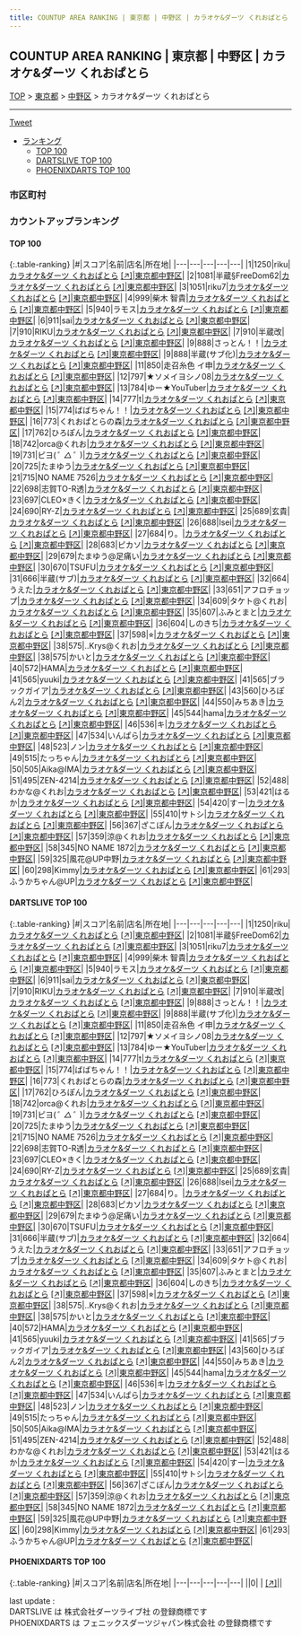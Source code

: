 ```yaml
---
title: COUNTUP AREA RANKING | 東京都 | 中野区 | カラオケ&ダーツ くれおぱとら
---
```

## COUNTUP AREA RANKING | 東京都 | 中野区 | カラオケ&ダーツ くれおぱとら

[TOP](/darts/rank/) > [東京都](/darts/rank/東京都/) > [中野区](/darts/rank/東京都/中野区/) > カラオケ&ダーツ くれおぱとら

___

<a href="https://twitter.com/share?ref_src=twsrc%5Etfw" data-text="COUNTUP AREA RANKING | 東京都中野区カラオケ&ダーツ くれおぱとら" class="twitter-share-button" data-hashtags="DARTSLIVE,PHOENIXDARTS,darts,ダーツ" data-show-count="false">Tweet</a>

* [ランキング](#カウントアップランキング)
    * [TOP 100](#top-100)
    * [DARTSLIVE TOP 100](#dartslive-top-100)
    * [PHOENIXDARTS TOP 100](#phoenixdarts-top-100)

### 市区町村

<ul>

</ul>

### カウントアップランキング

#### TOP 100



{:.table-ranking}
|#|スコア|名前|店名|所在地|
|---|---|---|---|---|
|1|1250|<span class="rank-name-dl">riku</span>|<a href="/darts/rank/shops/10d8590c1152e1b90d9b047a20a7ba1e.html">カラオケ&ダーツ くれおぱとら</a> <a href="https://search.dartslive.com/jp/shop/10d8590c1152e1b90d9b047a20a7ba1e">[↗]</a>|<a href="/darts/rank/東京都/中野区">東京都中野区</a>|
|2|1081|<span class="rank-name-dl">半蔵§FreeDom62</span>|<a href="/darts/rank/shops/10d8590c1152e1b90d9b047a20a7ba1e.html">カラオケ&ダーツ くれおぱとら</a> <a href="https://search.dartslive.com/jp/shop/10d8590c1152e1b90d9b047a20a7ba1e">[↗]</a>|<a href="/darts/rank/東京都/中野区">東京都中野区</a>|
|3|1051|<span class="rank-name-dl">riku7</span>|<a href="/darts/rank/shops/10d8590c1152e1b90d9b047a20a7ba1e.html">カラオケ&ダーツ くれおぱとら</a> <a href="https://search.dartslive.com/jp/shop/10d8590c1152e1b90d9b047a20a7ba1e">[↗]</a>|<a href="/darts/rank/東京都/中野区">東京都中野区</a>|
|4|999|<span class="rank-name-dl">柴木 智貴</span>|<a href="/darts/rank/shops/10d8590c1152e1b90d9b047a20a7ba1e.html">カラオケ&ダーツ くれおぱとら</a> <a href="https://search.dartslive.com/jp/shop/10d8590c1152e1b90d9b047a20a7ba1e">[↗]</a>|<a href="/darts/rank/東京都/中野区">東京都中野区</a>|
|5|940|<span class="rank-name-dl">ラモス</span>|<a href="/darts/rank/shops/10d8590c1152e1b90d9b047a20a7ba1e.html">カラオケ&ダーツ くれおぱとら</a> <a href="https://search.dartslive.com/jp/shop/10d8590c1152e1b90d9b047a20a7ba1e">[↗]</a>|<a href="/darts/rank/東京都/中野区">東京都中野区</a>|
|6|911|<span class="rank-name-dl">sai</span>|<a href="/darts/rank/shops/10d8590c1152e1b90d9b047a20a7ba1e.html">カラオケ&ダーツ くれおぱとら</a> <a href="https://search.dartslive.com/jp/shop/10d8590c1152e1b90d9b047a20a7ba1e">[↗]</a>|<a href="/darts/rank/東京都/中野区">東京都中野区</a>|
|7|910|<span class="rank-name-dl">RIKU</span>|<a href="/darts/rank/shops/10d8590c1152e1b90d9b047a20a7ba1e.html">カラオケ&ダーツ くれおぱとら</a> <a href="https://search.dartslive.com/jp/shop/10d8590c1152e1b90d9b047a20a7ba1e">[↗]</a>|<a href="/darts/rank/東京都/中野区">東京都中野区</a>|
|7|910|<span class="rank-name-dl">半蔵改</span>|<a href="/darts/rank/shops/10d8590c1152e1b90d9b047a20a7ba1e.html">カラオケ&ダーツ くれおぱとら</a> <a href="https://search.dartslive.com/jp/shop/10d8590c1152e1b90d9b047a20a7ba1e">[↗]</a>|<a href="/darts/rank/東京都/中野区">東京都中野区</a>|
|9|888|<span class="rank-name-dl">さっとん！！</span>|<a href="/darts/rank/shops/10d8590c1152e1b90d9b047a20a7ba1e.html">カラオケ&ダーツ くれおぱとら</a> <a href="https://search.dartslive.com/jp/shop/10d8590c1152e1b90d9b047a20a7ba1e">[↗]</a>|<a href="/darts/rank/東京都/中野区">東京都中野区</a>|
|9|888|<span class="rank-name-dl">半蔵(サブ化)</span>|<a href="/darts/rank/shops/10d8590c1152e1b90d9b047a20a7ba1e.html">カラオケ&ダーツ くれおぱとら</a> <a href="https://search.dartslive.com/jp/shop/10d8590c1152e1b90d9b047a20a7ba1e">[↗]</a>|<a href="/darts/rank/東京都/中野区">東京都中野区</a>|
|11|850|<span class="rank-name-dl">走召糸色 イ申</span>|<a href="/darts/rank/shops/10d8590c1152e1b90d9b047a20a7ba1e.html">カラオケ&ダーツ くれおぱとら</a> <a href="https://search.dartslive.com/jp/shop/10d8590c1152e1b90d9b047a20a7ba1e">[↗]</a>|<a href="/darts/rank/東京都/中野区">東京都中野区</a>|
|12|797|<span class="rank-name-dl">★ソメイヨシノ08</span>|<a href="/darts/rank/shops/10d8590c1152e1b90d9b047a20a7ba1e.html">カラオケ&ダーツ くれおぱとら</a> <a href="https://search.dartslive.com/jp/shop/10d8590c1152e1b90d9b047a20a7ba1e">[↗]</a>|<a href="/darts/rank/東京都/中野区">東京都中野区</a>|
|13|784|<span class="rank-name-dl">ゆー★YouTuber</span>|<a href="/darts/rank/shops/10d8590c1152e1b90d9b047a20a7ba1e.html">カラオケ&ダーツ くれおぱとら</a> <a href="https://search.dartslive.com/jp/shop/10d8590c1152e1b90d9b047a20a7ba1e">[↗]</a>|<a href="/darts/rank/東京都/中野区">東京都中野区</a>|
|14|777|<span class="rank-name-dl">t</span>|<a href="/darts/rank/shops/10d8590c1152e1b90d9b047a20a7ba1e.html">カラオケ&ダーツ くれおぱとら</a> <a href="https://search.dartslive.com/jp/shop/10d8590c1152e1b90d9b047a20a7ba1e">[↗]</a>|<a href="/darts/rank/東京都/中野区">東京都中野区</a>|
|15|774|<span class="rank-name-dl">ばばちゃん！！</span>|<a href="/darts/rank/shops/10d8590c1152e1b90d9b047a20a7ba1e.html">カラオケ&ダーツ くれおぱとら</a> <a href="https://search.dartslive.com/jp/shop/10d8590c1152e1b90d9b047a20a7ba1e">[↗]</a>|<a href="/darts/rank/東京都/中野区">東京都中野区</a>|
|16|773|<span class="rank-name-dl">くれおぱとらの森</span>|<a href="/darts/rank/shops/10d8590c1152e1b90d9b047a20a7ba1e.html">カラオケ&ダーツ くれおぱとら</a> <a href="https://search.dartslive.com/jp/shop/10d8590c1152e1b90d9b047a20a7ba1e">[↗]</a>|<a href="/darts/rank/東京都/中野区">東京都中野区</a>|
|17|762|<span class="rank-name-dl">ひろぽん</span>|<a href="/darts/rank/shops/10d8590c1152e1b90d9b047a20a7ba1e.html">カラオケ&ダーツ くれおぱとら</a> <a href="https://search.dartslive.com/jp/shop/10d8590c1152e1b90d9b047a20a7ba1e">[↗]</a>|<a href="/darts/rank/東京都/中野区">東京都中野区</a>|
|18|742|<span class="rank-name-dl">orca@くれお</span>|<a href="/darts/rank/shops/10d8590c1152e1b90d9b047a20a7ba1e.html">カラオケ&ダーツ くれおぱとら</a> <a href="https://search.dartslive.com/jp/shop/10d8590c1152e1b90d9b047a20a7ba1e">[↗]</a>|<a href="/darts/rank/東京都/中野区">東京都中野区</a>|
|19|731|<span class="rank-name-dl">ピヨ(*゜△゜*)</span>|<a href="/darts/rank/shops/10d8590c1152e1b90d9b047a20a7ba1e.html">カラオケ&ダーツ くれおぱとら</a> <a href="https://search.dartslive.com/jp/shop/10d8590c1152e1b90d9b047a20a7ba1e">[↗]</a>|<a href="/darts/rank/東京都/中野区">東京都中野区</a>|
|20|725|<span class="rank-name-dl">たまゆう</span>|<a href="/darts/rank/shops/10d8590c1152e1b90d9b047a20a7ba1e.html">カラオケ&ダーツ くれおぱとら</a> <a href="https://search.dartslive.com/jp/shop/10d8590c1152e1b90d9b047a20a7ba1e">[↗]</a>|<a href="/darts/rank/東京都/中野区">東京都中野区</a>|
|21|715|<span class="rank-name-dl">NO NAME 7526</span>|<a href="/darts/rank/shops/10d8590c1152e1b90d9b047a20a7ba1e.html">カラオケ&ダーツ くれおぱとら</a> <a href="https://search.dartslive.com/jp/shop/10d8590c1152e1b90d9b047a20a7ba1e">[↗]</a>|<a href="/darts/rank/東京都/中野区">東京都中野区</a>|
|22|698|<span class="rank-name-dl">志賀TO-R透</span>|<a href="/darts/rank/shops/10d8590c1152e1b90d9b047a20a7ba1e.html">カラオケ&ダーツ くれおぱとら</a> <a href="https://search.dartslive.com/jp/shop/10d8590c1152e1b90d9b047a20a7ba1e">[↗]</a>|<a href="/darts/rank/東京都/中野区">東京都中野区</a>|
|23|697|<span class="rank-name-dl">CLEO×きく</span>|<a href="/darts/rank/shops/10d8590c1152e1b90d9b047a20a7ba1e.html">カラオケ&ダーツ くれおぱとら</a> <a href="https://search.dartslive.com/jp/shop/10d8590c1152e1b90d9b047a20a7ba1e">[↗]</a>|<a href="/darts/rank/東京都/中野区">東京都中野区</a>|
|24|690|<span class="rank-name-dl">RY-Z</span>|<a href="/darts/rank/shops/10d8590c1152e1b90d9b047a20a7ba1e.html">カラオケ&ダーツ くれおぱとら</a> <a href="https://search.dartslive.com/jp/shop/10d8590c1152e1b90d9b047a20a7ba1e">[↗]</a>|<a href="/darts/rank/東京都/中野区">東京都中野区</a>|
|25|689|<span class="rank-name-dl">玄貴</span>|<a href="/darts/rank/shops/10d8590c1152e1b90d9b047a20a7ba1e.html">カラオケ&ダーツ くれおぱとら</a> <a href="https://search.dartslive.com/jp/shop/10d8590c1152e1b90d9b047a20a7ba1e">[↗]</a>|<a href="/darts/rank/東京都/中野区">東京都中野区</a>|
|26|688|<span class="rank-name-dl">Isei</span>|<a href="/darts/rank/shops/10d8590c1152e1b90d9b047a20a7ba1e.html">カラオケ&ダーツ くれおぱとら</a> <a href="https://search.dartslive.com/jp/shop/10d8590c1152e1b90d9b047a20a7ba1e">[↗]</a>|<a href="/darts/rank/東京都/中野区">東京都中野区</a>|
|27|684|<span class="rank-name-dl">り。</span>|<a href="/darts/rank/shops/10d8590c1152e1b90d9b047a20a7ba1e.html">カラオケ&ダーツ くれおぱとら</a> <a href="https://search.dartslive.com/jp/shop/10d8590c1152e1b90d9b047a20a7ba1e">[↗]</a>|<a href="/darts/rank/東京都/中野区">東京都中野区</a>|
|28|683|<span class="rank-name-dl">ピカソ</span>|<a href="/darts/rank/shops/10d8590c1152e1b90d9b047a20a7ba1e.html">カラオケ&ダーツ くれおぱとら</a> <a href="https://search.dartslive.com/jp/shop/10d8590c1152e1b90d9b047a20a7ba1e">[↗]</a>|<a href="/darts/rank/東京都/中野区">東京都中野区</a>|
|29|679|<span class="rank-name-dl">たまゆう@足痛い</span>|<a href="/darts/rank/shops/10d8590c1152e1b90d9b047a20a7ba1e.html">カラオケ&ダーツ くれおぱとら</a> <a href="https://search.dartslive.com/jp/shop/10d8590c1152e1b90d9b047a20a7ba1e">[↗]</a>|<a href="/darts/rank/東京都/中野区">東京都中野区</a>|
|30|670|<span class="rank-name-dl">TSUFU</span>|<a href="/darts/rank/shops/10d8590c1152e1b90d9b047a20a7ba1e.html">カラオケ&ダーツ くれおぱとら</a> <a href="https://search.dartslive.com/jp/shop/10d8590c1152e1b90d9b047a20a7ba1e">[↗]</a>|<a href="/darts/rank/東京都/中野区">東京都中野区</a>|
|31|666|<span class="rank-name-dl">半蔵(サブ)</span>|<a href="/darts/rank/shops/10d8590c1152e1b90d9b047a20a7ba1e.html">カラオケ&ダーツ くれおぱとら</a> <a href="https://search.dartslive.com/jp/shop/10d8590c1152e1b90d9b047a20a7ba1e">[↗]</a>|<a href="/darts/rank/東京都/中野区">東京都中野区</a>|
|32|664|<span class="rank-name-dl">うえた</span>|<a href="/darts/rank/shops/10d8590c1152e1b90d9b047a20a7ba1e.html">カラオケ&ダーツ くれおぱとら</a> <a href="https://search.dartslive.com/jp/shop/10d8590c1152e1b90d9b047a20a7ba1e">[↗]</a>|<a href="/darts/rank/東京都/中野区">東京都中野区</a>|
|33|651|<span class="rank-name-dl">アフロチョップ</span>|<a href="/darts/rank/shops/10d8590c1152e1b90d9b047a20a7ba1e.html">カラオケ&ダーツ くれおぱとら</a> <a href="https://search.dartslive.com/jp/shop/10d8590c1152e1b90d9b047a20a7ba1e">[↗]</a>|<a href="/darts/rank/東京都/中野区">東京都中野区</a>|
|34|609|<span class="rank-name-dl">タケト@くれお</span>|<a href="/darts/rank/shops/10d8590c1152e1b90d9b047a20a7ba1e.html">カラオケ&ダーツ くれおぱとら</a> <a href="https://search.dartslive.com/jp/shop/10d8590c1152e1b90d9b047a20a7ba1e">[↗]</a>|<a href="/darts/rank/東京都/中野区">東京都中野区</a>|
|35|607|<span class="rank-name-dl">ふみとまと</span>|<a href="/darts/rank/shops/10d8590c1152e1b90d9b047a20a7ba1e.html">カラオケ&ダーツ くれおぱとら</a> <a href="https://search.dartslive.com/jp/shop/10d8590c1152e1b90d9b047a20a7ba1e">[↗]</a>|<a href="/darts/rank/東京都/中野区">東京都中野区</a>|
|36|604|<span class="rank-name-dl">しのきち</span>|<a href="/darts/rank/shops/10d8590c1152e1b90d9b047a20a7ba1e.html">カラオケ&ダーツ くれおぱとら</a> <a href="https://search.dartslive.com/jp/shop/10d8590c1152e1b90d9b047a20a7ba1e">[↗]</a>|<a href="/darts/rank/東京都/中野区">東京都中野区</a>|
|37|598|<span class="rank-name-dl">⭐︎</span>|<a href="/darts/rank/shops/10d8590c1152e1b90d9b047a20a7ba1e.html">カラオケ&ダーツ くれおぱとら</a> <a href="https://search.dartslive.com/jp/shop/10d8590c1152e1b90d9b047a20a7ba1e">[↗]</a>|<a href="/darts/rank/東京都/中野区">東京都中野区</a>|
|38|575|<span class="rank-name-dl">..Krys@くれお</span>|<a href="/darts/rank/shops/10d8590c1152e1b90d9b047a20a7ba1e.html">カラオケ&ダーツ くれおぱとら</a> <a href="https://search.dartslive.com/jp/shop/10d8590c1152e1b90d9b047a20a7ba1e">[↗]</a>|<a href="/darts/rank/東京都/中野区">東京都中野区</a>|
|38|575|<span class="rank-name-dl">かいと</span>|<a href="/darts/rank/shops/10d8590c1152e1b90d9b047a20a7ba1e.html">カラオケ&ダーツ くれおぱとら</a> <a href="https://search.dartslive.com/jp/shop/10d8590c1152e1b90d9b047a20a7ba1e">[↗]</a>|<a href="/darts/rank/東京都/中野区">東京都中野区</a>|
|40|572|<span class="rank-name-dl">HAMA</span>|<a href="/darts/rank/shops/10d8590c1152e1b90d9b047a20a7ba1e.html">カラオケ&ダーツ くれおぱとら</a> <a href="https://search.dartslive.com/jp/shop/10d8590c1152e1b90d9b047a20a7ba1e">[↗]</a>|<a href="/darts/rank/東京都/中野区">東京都中野区</a>|
|41|565|<span class="rank-name-dl">yuuki</span>|<a href="/darts/rank/shops/10d8590c1152e1b90d9b047a20a7ba1e.html">カラオケ&ダーツ くれおぱとら</a> <a href="https://search.dartslive.com/jp/shop/10d8590c1152e1b90d9b047a20a7ba1e">[↗]</a>|<a href="/darts/rank/東京都/中野区">東京都中野区</a>|
|41|565|<span class="rank-name-dl">ブラックガイア</span>|<a href="/darts/rank/shops/10d8590c1152e1b90d9b047a20a7ba1e.html">カラオケ&ダーツ くれおぱとら</a> <a href="https://search.dartslive.com/jp/shop/10d8590c1152e1b90d9b047a20a7ba1e">[↗]</a>|<a href="/darts/rank/東京都/中野区">東京都中野区</a>|
|43|560|<span class="rank-name-dl">ひろぽん2</span>|<a href="/darts/rank/shops/10d8590c1152e1b90d9b047a20a7ba1e.html">カラオケ&ダーツ くれおぱとら</a> <a href="https://search.dartslive.com/jp/shop/10d8590c1152e1b90d9b047a20a7ba1e">[↗]</a>|<a href="/darts/rank/東京都/中野区">東京都中野区</a>|
|44|550|<span class="rank-name-dl">みちあき</span>|<a href="/darts/rank/shops/10d8590c1152e1b90d9b047a20a7ba1e.html">カラオケ&ダーツ くれおぱとら</a> <a href="https://search.dartslive.com/jp/shop/10d8590c1152e1b90d9b047a20a7ba1e">[↗]</a>|<a href="/darts/rank/東京都/中野区">東京都中野区</a>|
|45|544|<span class="rank-name-dl">hama</span>|<a href="/darts/rank/shops/10d8590c1152e1b90d9b047a20a7ba1e.html">カラオケ&ダーツ くれおぱとら</a> <a href="https://search.dartslive.com/jp/shop/10d8590c1152e1b90d9b047a20a7ba1e">[↗]</a>|<a href="/darts/rank/東京都/中野区">東京都中野区</a>|
|46|536|<span class="rank-name-dl">キ</span>|<a href="/darts/rank/shops/10d8590c1152e1b90d9b047a20a7ba1e.html">カラオケ&ダーツ くれおぱとら</a> <a href="https://search.dartslive.com/jp/shop/10d8590c1152e1b90d9b047a20a7ba1e">[↗]</a>|<a href="/darts/rank/東京都/中野区">東京都中野区</a>|
|47|534|<span class="rank-name-dl">いんぱら</span>|<a href="/darts/rank/shops/10d8590c1152e1b90d9b047a20a7ba1e.html">カラオケ&ダーツ くれおぱとら</a> <a href="https://search.dartslive.com/jp/shop/10d8590c1152e1b90d9b047a20a7ba1e">[↗]</a>|<a href="/darts/rank/東京都/中野区">東京都中野区</a>|
|48|523|<span class="rank-name-dl">ノン</span>|<a href="/darts/rank/shops/10d8590c1152e1b90d9b047a20a7ba1e.html">カラオケ&ダーツ くれおぱとら</a> <a href="https://search.dartslive.com/jp/shop/10d8590c1152e1b90d9b047a20a7ba1e">[↗]</a>|<a href="/darts/rank/東京都/中野区">東京都中野区</a>|
|49|515|<span class="rank-name-dl">たっちゃん</span>|<a href="/darts/rank/shops/10d8590c1152e1b90d9b047a20a7ba1e.html">カラオケ&ダーツ くれおぱとら</a> <a href="https://search.dartslive.com/jp/shop/10d8590c1152e1b90d9b047a20a7ba1e">[↗]</a>|<a href="/darts/rank/東京都/中野区">東京都中野区</a>|
|50|505|<span class="rank-name-dl">Aika@IMA</span>|<a href="/darts/rank/shops/10d8590c1152e1b90d9b047a20a7ba1e.html">カラオケ&ダーツ くれおぱとら</a> <a href="https://search.dartslive.com/jp/shop/10d8590c1152e1b90d9b047a20a7ba1e">[↗]</a>|<a href="/darts/rank/東京都/中野区">東京都中野区</a>|
|51|495|<span class="rank-name-dl">ZEN-4214</span>|<a href="/darts/rank/shops/10d8590c1152e1b90d9b047a20a7ba1e.html">カラオケ&ダーツ くれおぱとら</a> <a href="https://search.dartslive.com/jp/shop/10d8590c1152e1b90d9b047a20a7ba1e">[↗]</a>|<a href="/darts/rank/東京都/中野区">東京都中野区</a>|
|52|488|<span class="rank-name-dl">わかな@くれお</span>|<a href="/darts/rank/shops/10d8590c1152e1b90d9b047a20a7ba1e.html">カラオケ&ダーツ くれおぱとら</a> <a href="https://search.dartslive.com/jp/shop/10d8590c1152e1b90d9b047a20a7ba1e">[↗]</a>|<a href="/darts/rank/東京都/中野区">東京都中野区</a>|
|53|421|<span class="rank-name-dl">はるか</span>|<a href="/darts/rank/shops/10d8590c1152e1b90d9b047a20a7ba1e.html">カラオケ&ダーツ くれおぱとら</a> <a href="https://search.dartslive.com/jp/shop/10d8590c1152e1b90d9b047a20a7ba1e">[↗]</a>|<a href="/darts/rank/東京都/中野区">東京都中野区</a>|
|54|420|<span class="rank-name-dl">すー</span>|<a href="/darts/rank/shops/10d8590c1152e1b90d9b047a20a7ba1e.html">カラオケ&ダーツ くれおぱとら</a> <a href="https://search.dartslive.com/jp/shop/10d8590c1152e1b90d9b047a20a7ba1e">[↗]</a>|<a href="/darts/rank/東京都/中野区">東京都中野区</a>|
|55|410|<span class="rank-name-dl">サトシ</span>|<a href="/darts/rank/shops/10d8590c1152e1b90d9b047a20a7ba1e.html">カラオケ&ダーツ くれおぱとら</a> <a href="https://search.dartslive.com/jp/shop/10d8590c1152e1b90d9b047a20a7ba1e">[↗]</a>|<a href="/darts/rank/東京都/中野区">東京都中野区</a>|
|56|367|<span class="rank-name-dl">ざこぽん</span>|<a href="/darts/rank/shops/10d8590c1152e1b90d9b047a20a7ba1e.html">カラオケ&ダーツ くれおぱとら</a> <a href="https://search.dartslive.com/jp/shop/10d8590c1152e1b90d9b047a20a7ba1e">[↗]</a>|<a href="/darts/rank/東京都/中野区">東京都中野区</a>|
|57|359|<span class="rank-name-dl">涼@くれお</span>|<a href="/darts/rank/shops/10d8590c1152e1b90d9b047a20a7ba1e.html">カラオケ&ダーツ くれおぱとら</a> <a href="https://search.dartslive.com/jp/shop/10d8590c1152e1b90d9b047a20a7ba1e">[↗]</a>|<a href="/darts/rank/東京都/中野区">東京都中野区</a>|
|58|345|<span class="rank-name-dl">NO NAME 1872</span>|<a href="/darts/rank/shops/10d8590c1152e1b90d9b047a20a7ba1e.html">カラオケ&ダーツ くれおぱとら</a> <a href="https://search.dartslive.com/jp/shop/10d8590c1152e1b90d9b047a20a7ba1e">[↗]</a>|<a href="/darts/rank/東京都/中野区">東京都中野区</a>|
|59|325|<span class="rank-name-dl">風花@UP中野</span>|<a href="/darts/rank/shops/10d8590c1152e1b90d9b047a20a7ba1e.html">カラオケ&ダーツ くれおぱとら</a> <a href="https://search.dartslive.com/jp/shop/10d8590c1152e1b90d9b047a20a7ba1e">[↗]</a>|<a href="/darts/rank/東京都/中野区">東京都中野区</a>|
|60|298|<span class="rank-name-dl">Kimmy</span>|<a href="/darts/rank/shops/10d8590c1152e1b90d9b047a20a7ba1e.html">カラオケ&ダーツ くれおぱとら</a> <a href="https://search.dartslive.com/jp/shop/10d8590c1152e1b90d9b047a20a7ba1e">[↗]</a>|<a href="/darts/rank/東京都/中野区">東京都中野区</a>|
|61|293|<span class="rank-name-dl">ふうかちゃん@UP</span>|<a href="/darts/rank/shops/10d8590c1152e1b90d9b047a20a7ba1e.html">カラオケ&ダーツ くれおぱとら</a> <a href="https://search.dartslive.com/jp/shop/10d8590c1152e1b90d9b047a20a7ba1e">[↗]</a>|<a href="/darts/rank/東京都/中野区">東京都中野区</a>|


#### DARTSLIVE TOP 100



{:.table-ranking}
|#|スコア|名前|店名|所在地|
|---|---|---|---|---|
|1|1250|<span class="rank-name-dl">riku</span>|<a href="/darts/rank/shops/10d8590c1152e1b90d9b047a20a7ba1e.html">カラオケ&ダーツ くれおぱとら</a> <a href="https://search.dartslive.com/jp/shop/10d8590c1152e1b90d9b047a20a7ba1e">[↗]</a>|<a href="/darts/rank/東京都/中野区">東京都中野区</a>|
|2|1081|<span class="rank-name-dl">半蔵§FreeDom62</span>|<a href="/darts/rank/shops/10d8590c1152e1b90d9b047a20a7ba1e.html">カラオケ&ダーツ くれおぱとら</a> <a href="https://search.dartslive.com/jp/shop/10d8590c1152e1b90d9b047a20a7ba1e">[↗]</a>|<a href="/darts/rank/東京都/中野区">東京都中野区</a>|
|3|1051|<span class="rank-name-dl">riku7</span>|<a href="/darts/rank/shops/10d8590c1152e1b90d9b047a20a7ba1e.html">カラオケ&ダーツ くれおぱとら</a> <a href="https://search.dartslive.com/jp/shop/10d8590c1152e1b90d9b047a20a7ba1e">[↗]</a>|<a href="/darts/rank/東京都/中野区">東京都中野区</a>|
|4|999|<span class="rank-name-dl">柴木 智貴</span>|<a href="/darts/rank/shops/10d8590c1152e1b90d9b047a20a7ba1e.html">カラオケ&ダーツ くれおぱとら</a> <a href="https://search.dartslive.com/jp/shop/10d8590c1152e1b90d9b047a20a7ba1e">[↗]</a>|<a href="/darts/rank/東京都/中野区">東京都中野区</a>|
|5|940|<span class="rank-name-dl">ラモス</span>|<a href="/darts/rank/shops/10d8590c1152e1b90d9b047a20a7ba1e.html">カラオケ&ダーツ くれおぱとら</a> <a href="https://search.dartslive.com/jp/shop/10d8590c1152e1b90d9b047a20a7ba1e">[↗]</a>|<a href="/darts/rank/東京都/中野区">東京都中野区</a>|
|6|911|<span class="rank-name-dl">sai</span>|<a href="/darts/rank/shops/10d8590c1152e1b90d9b047a20a7ba1e.html">カラオケ&ダーツ くれおぱとら</a> <a href="https://search.dartslive.com/jp/shop/10d8590c1152e1b90d9b047a20a7ba1e">[↗]</a>|<a href="/darts/rank/東京都/中野区">東京都中野区</a>|
|7|910|<span class="rank-name-dl">RIKU</span>|<a href="/darts/rank/shops/10d8590c1152e1b90d9b047a20a7ba1e.html">カラオケ&ダーツ くれおぱとら</a> <a href="https://search.dartslive.com/jp/shop/10d8590c1152e1b90d9b047a20a7ba1e">[↗]</a>|<a href="/darts/rank/東京都/中野区">東京都中野区</a>|
|7|910|<span class="rank-name-dl">半蔵改</span>|<a href="/darts/rank/shops/10d8590c1152e1b90d9b047a20a7ba1e.html">カラオケ&ダーツ くれおぱとら</a> <a href="https://search.dartslive.com/jp/shop/10d8590c1152e1b90d9b047a20a7ba1e">[↗]</a>|<a href="/darts/rank/東京都/中野区">東京都中野区</a>|
|9|888|<span class="rank-name-dl">さっとん！！</span>|<a href="/darts/rank/shops/10d8590c1152e1b90d9b047a20a7ba1e.html">カラオケ&ダーツ くれおぱとら</a> <a href="https://search.dartslive.com/jp/shop/10d8590c1152e1b90d9b047a20a7ba1e">[↗]</a>|<a href="/darts/rank/東京都/中野区">東京都中野区</a>|
|9|888|<span class="rank-name-dl">半蔵(サブ化)</span>|<a href="/darts/rank/shops/10d8590c1152e1b90d9b047a20a7ba1e.html">カラオケ&ダーツ くれおぱとら</a> <a href="https://search.dartslive.com/jp/shop/10d8590c1152e1b90d9b047a20a7ba1e">[↗]</a>|<a href="/darts/rank/東京都/中野区">東京都中野区</a>|
|11|850|<span class="rank-name-dl">走召糸色 イ申</span>|<a href="/darts/rank/shops/10d8590c1152e1b90d9b047a20a7ba1e.html">カラオケ&ダーツ くれおぱとら</a> <a href="https://search.dartslive.com/jp/shop/10d8590c1152e1b90d9b047a20a7ba1e">[↗]</a>|<a href="/darts/rank/東京都/中野区">東京都中野区</a>|
|12|797|<span class="rank-name-dl">★ソメイヨシノ08</span>|<a href="/darts/rank/shops/10d8590c1152e1b90d9b047a20a7ba1e.html">カラオケ&ダーツ くれおぱとら</a> <a href="https://search.dartslive.com/jp/shop/10d8590c1152e1b90d9b047a20a7ba1e">[↗]</a>|<a href="/darts/rank/東京都/中野区">東京都中野区</a>|
|13|784|<span class="rank-name-dl">ゆー★YouTuber</span>|<a href="/darts/rank/shops/10d8590c1152e1b90d9b047a20a7ba1e.html">カラオケ&ダーツ くれおぱとら</a> <a href="https://search.dartslive.com/jp/shop/10d8590c1152e1b90d9b047a20a7ba1e">[↗]</a>|<a href="/darts/rank/東京都/中野区">東京都中野区</a>|
|14|777|<span class="rank-name-dl">t</span>|<a href="/darts/rank/shops/10d8590c1152e1b90d9b047a20a7ba1e.html">カラオケ&ダーツ くれおぱとら</a> <a href="https://search.dartslive.com/jp/shop/10d8590c1152e1b90d9b047a20a7ba1e">[↗]</a>|<a href="/darts/rank/東京都/中野区">東京都中野区</a>|
|15|774|<span class="rank-name-dl">ばばちゃん！！</span>|<a href="/darts/rank/shops/10d8590c1152e1b90d9b047a20a7ba1e.html">カラオケ&ダーツ くれおぱとら</a> <a href="https://search.dartslive.com/jp/shop/10d8590c1152e1b90d9b047a20a7ba1e">[↗]</a>|<a href="/darts/rank/東京都/中野区">東京都中野区</a>|
|16|773|<span class="rank-name-dl">くれおぱとらの森</span>|<a href="/darts/rank/shops/10d8590c1152e1b90d9b047a20a7ba1e.html">カラオケ&ダーツ くれおぱとら</a> <a href="https://search.dartslive.com/jp/shop/10d8590c1152e1b90d9b047a20a7ba1e">[↗]</a>|<a href="/darts/rank/東京都/中野区">東京都中野区</a>|
|17|762|<span class="rank-name-dl">ひろぽん</span>|<a href="/darts/rank/shops/10d8590c1152e1b90d9b047a20a7ba1e.html">カラオケ&ダーツ くれおぱとら</a> <a href="https://search.dartslive.com/jp/shop/10d8590c1152e1b90d9b047a20a7ba1e">[↗]</a>|<a href="/darts/rank/東京都/中野区">東京都中野区</a>|
|18|742|<span class="rank-name-dl">orca@くれお</span>|<a href="/darts/rank/shops/10d8590c1152e1b90d9b047a20a7ba1e.html">カラオケ&ダーツ くれおぱとら</a> <a href="https://search.dartslive.com/jp/shop/10d8590c1152e1b90d9b047a20a7ba1e">[↗]</a>|<a href="/darts/rank/東京都/中野区">東京都中野区</a>|
|19|731|<span class="rank-name-dl">ピヨ(*゜△゜*)</span>|<a href="/darts/rank/shops/10d8590c1152e1b90d9b047a20a7ba1e.html">カラオケ&ダーツ くれおぱとら</a> <a href="https://search.dartslive.com/jp/shop/10d8590c1152e1b90d9b047a20a7ba1e">[↗]</a>|<a href="/darts/rank/東京都/中野区">東京都中野区</a>|
|20|725|<span class="rank-name-dl">たまゆう</span>|<a href="/darts/rank/shops/10d8590c1152e1b90d9b047a20a7ba1e.html">カラオケ&ダーツ くれおぱとら</a> <a href="https://search.dartslive.com/jp/shop/10d8590c1152e1b90d9b047a20a7ba1e">[↗]</a>|<a href="/darts/rank/東京都/中野区">東京都中野区</a>|
|21|715|<span class="rank-name-dl">NO NAME 7526</span>|<a href="/darts/rank/shops/10d8590c1152e1b90d9b047a20a7ba1e.html">カラオケ&ダーツ くれおぱとら</a> <a href="https://search.dartslive.com/jp/shop/10d8590c1152e1b90d9b047a20a7ba1e">[↗]</a>|<a href="/darts/rank/東京都/中野区">東京都中野区</a>|
|22|698|<span class="rank-name-dl">志賀TO-R透</span>|<a href="/darts/rank/shops/10d8590c1152e1b90d9b047a20a7ba1e.html">カラオケ&ダーツ くれおぱとら</a> <a href="https://search.dartslive.com/jp/shop/10d8590c1152e1b90d9b047a20a7ba1e">[↗]</a>|<a href="/darts/rank/東京都/中野区">東京都中野区</a>|
|23|697|<span class="rank-name-dl">CLEO×きく</span>|<a href="/darts/rank/shops/10d8590c1152e1b90d9b047a20a7ba1e.html">カラオケ&ダーツ くれおぱとら</a> <a href="https://search.dartslive.com/jp/shop/10d8590c1152e1b90d9b047a20a7ba1e">[↗]</a>|<a href="/darts/rank/東京都/中野区">東京都中野区</a>|
|24|690|<span class="rank-name-dl">RY-Z</span>|<a href="/darts/rank/shops/10d8590c1152e1b90d9b047a20a7ba1e.html">カラオケ&ダーツ くれおぱとら</a> <a href="https://search.dartslive.com/jp/shop/10d8590c1152e1b90d9b047a20a7ba1e">[↗]</a>|<a href="/darts/rank/東京都/中野区">東京都中野区</a>|
|25|689|<span class="rank-name-dl">玄貴</span>|<a href="/darts/rank/shops/10d8590c1152e1b90d9b047a20a7ba1e.html">カラオケ&ダーツ くれおぱとら</a> <a href="https://search.dartslive.com/jp/shop/10d8590c1152e1b90d9b047a20a7ba1e">[↗]</a>|<a href="/darts/rank/東京都/中野区">東京都中野区</a>|
|26|688|<span class="rank-name-dl">Isei</span>|<a href="/darts/rank/shops/10d8590c1152e1b90d9b047a20a7ba1e.html">カラオケ&ダーツ くれおぱとら</a> <a href="https://search.dartslive.com/jp/shop/10d8590c1152e1b90d9b047a20a7ba1e">[↗]</a>|<a href="/darts/rank/東京都/中野区">東京都中野区</a>|
|27|684|<span class="rank-name-dl">り。</span>|<a href="/darts/rank/shops/10d8590c1152e1b90d9b047a20a7ba1e.html">カラオケ&ダーツ くれおぱとら</a> <a href="https://search.dartslive.com/jp/shop/10d8590c1152e1b90d9b047a20a7ba1e">[↗]</a>|<a href="/darts/rank/東京都/中野区">東京都中野区</a>|
|28|683|<span class="rank-name-dl">ピカソ</span>|<a href="/darts/rank/shops/10d8590c1152e1b90d9b047a20a7ba1e.html">カラオケ&ダーツ くれおぱとら</a> <a href="https://search.dartslive.com/jp/shop/10d8590c1152e1b90d9b047a20a7ba1e">[↗]</a>|<a href="/darts/rank/東京都/中野区">東京都中野区</a>|
|29|679|<span class="rank-name-dl">たまゆう@足痛い</span>|<a href="/darts/rank/shops/10d8590c1152e1b90d9b047a20a7ba1e.html">カラオケ&ダーツ くれおぱとら</a> <a href="https://search.dartslive.com/jp/shop/10d8590c1152e1b90d9b047a20a7ba1e">[↗]</a>|<a href="/darts/rank/東京都/中野区">東京都中野区</a>|
|30|670|<span class="rank-name-dl">TSUFU</span>|<a href="/darts/rank/shops/10d8590c1152e1b90d9b047a20a7ba1e.html">カラオケ&ダーツ くれおぱとら</a> <a href="https://search.dartslive.com/jp/shop/10d8590c1152e1b90d9b047a20a7ba1e">[↗]</a>|<a href="/darts/rank/東京都/中野区">東京都中野区</a>|
|31|666|<span class="rank-name-dl">半蔵(サブ)</span>|<a href="/darts/rank/shops/10d8590c1152e1b90d9b047a20a7ba1e.html">カラオケ&ダーツ くれおぱとら</a> <a href="https://search.dartslive.com/jp/shop/10d8590c1152e1b90d9b047a20a7ba1e">[↗]</a>|<a href="/darts/rank/東京都/中野区">東京都中野区</a>|
|32|664|<span class="rank-name-dl">うえた</span>|<a href="/darts/rank/shops/10d8590c1152e1b90d9b047a20a7ba1e.html">カラオケ&ダーツ くれおぱとら</a> <a href="https://search.dartslive.com/jp/shop/10d8590c1152e1b90d9b047a20a7ba1e">[↗]</a>|<a href="/darts/rank/東京都/中野区">東京都中野区</a>|
|33|651|<span class="rank-name-dl">アフロチョップ</span>|<a href="/darts/rank/shops/10d8590c1152e1b90d9b047a20a7ba1e.html">カラオケ&ダーツ くれおぱとら</a> <a href="https://search.dartslive.com/jp/shop/10d8590c1152e1b90d9b047a20a7ba1e">[↗]</a>|<a href="/darts/rank/東京都/中野区">東京都中野区</a>|
|34|609|<span class="rank-name-dl">タケト@くれお</span>|<a href="/darts/rank/shops/10d8590c1152e1b90d9b047a20a7ba1e.html">カラオケ&ダーツ くれおぱとら</a> <a href="https://search.dartslive.com/jp/shop/10d8590c1152e1b90d9b047a20a7ba1e">[↗]</a>|<a href="/darts/rank/東京都/中野区">東京都中野区</a>|
|35|607|<span class="rank-name-dl">ふみとまと</span>|<a href="/darts/rank/shops/10d8590c1152e1b90d9b047a20a7ba1e.html">カラオケ&ダーツ くれおぱとら</a> <a href="https://search.dartslive.com/jp/shop/10d8590c1152e1b90d9b047a20a7ba1e">[↗]</a>|<a href="/darts/rank/東京都/中野区">東京都中野区</a>|
|36|604|<span class="rank-name-dl">しのきち</span>|<a href="/darts/rank/shops/10d8590c1152e1b90d9b047a20a7ba1e.html">カラオケ&ダーツ くれおぱとら</a> <a href="https://search.dartslive.com/jp/shop/10d8590c1152e1b90d9b047a20a7ba1e">[↗]</a>|<a href="/darts/rank/東京都/中野区">東京都中野区</a>|
|37|598|<span class="rank-name-dl">⭐︎</span>|<a href="/darts/rank/shops/10d8590c1152e1b90d9b047a20a7ba1e.html">カラオケ&ダーツ くれおぱとら</a> <a href="https://search.dartslive.com/jp/shop/10d8590c1152e1b90d9b047a20a7ba1e">[↗]</a>|<a href="/darts/rank/東京都/中野区">東京都中野区</a>|
|38|575|<span class="rank-name-dl">..Krys@くれお</span>|<a href="/darts/rank/shops/10d8590c1152e1b90d9b047a20a7ba1e.html">カラオケ&ダーツ くれおぱとら</a> <a href="https://search.dartslive.com/jp/shop/10d8590c1152e1b90d9b047a20a7ba1e">[↗]</a>|<a href="/darts/rank/東京都/中野区">東京都中野区</a>|
|38|575|<span class="rank-name-dl">かいと</span>|<a href="/darts/rank/shops/10d8590c1152e1b90d9b047a20a7ba1e.html">カラオケ&ダーツ くれおぱとら</a> <a href="https://search.dartslive.com/jp/shop/10d8590c1152e1b90d9b047a20a7ba1e">[↗]</a>|<a href="/darts/rank/東京都/中野区">東京都中野区</a>|
|40|572|<span class="rank-name-dl">HAMA</span>|<a href="/darts/rank/shops/10d8590c1152e1b90d9b047a20a7ba1e.html">カラオケ&ダーツ くれおぱとら</a> <a href="https://search.dartslive.com/jp/shop/10d8590c1152e1b90d9b047a20a7ba1e">[↗]</a>|<a href="/darts/rank/東京都/中野区">東京都中野区</a>|
|41|565|<span class="rank-name-dl">yuuki</span>|<a href="/darts/rank/shops/10d8590c1152e1b90d9b047a20a7ba1e.html">カラオケ&ダーツ くれおぱとら</a> <a href="https://search.dartslive.com/jp/shop/10d8590c1152e1b90d9b047a20a7ba1e">[↗]</a>|<a href="/darts/rank/東京都/中野区">東京都中野区</a>|
|41|565|<span class="rank-name-dl">ブラックガイア</span>|<a href="/darts/rank/shops/10d8590c1152e1b90d9b047a20a7ba1e.html">カラオケ&ダーツ くれおぱとら</a> <a href="https://search.dartslive.com/jp/shop/10d8590c1152e1b90d9b047a20a7ba1e">[↗]</a>|<a href="/darts/rank/東京都/中野区">東京都中野区</a>|
|43|560|<span class="rank-name-dl">ひろぽん2</span>|<a href="/darts/rank/shops/10d8590c1152e1b90d9b047a20a7ba1e.html">カラオケ&ダーツ くれおぱとら</a> <a href="https://search.dartslive.com/jp/shop/10d8590c1152e1b90d9b047a20a7ba1e">[↗]</a>|<a href="/darts/rank/東京都/中野区">東京都中野区</a>|
|44|550|<span class="rank-name-dl">みちあき</span>|<a href="/darts/rank/shops/10d8590c1152e1b90d9b047a20a7ba1e.html">カラオケ&ダーツ くれおぱとら</a> <a href="https://search.dartslive.com/jp/shop/10d8590c1152e1b90d9b047a20a7ba1e">[↗]</a>|<a href="/darts/rank/東京都/中野区">東京都中野区</a>|
|45|544|<span class="rank-name-dl">hama</span>|<a href="/darts/rank/shops/10d8590c1152e1b90d9b047a20a7ba1e.html">カラオケ&ダーツ くれおぱとら</a> <a href="https://search.dartslive.com/jp/shop/10d8590c1152e1b90d9b047a20a7ba1e">[↗]</a>|<a href="/darts/rank/東京都/中野区">東京都中野区</a>|
|46|536|<span class="rank-name-dl">キ</span>|<a href="/darts/rank/shops/10d8590c1152e1b90d9b047a20a7ba1e.html">カラオケ&ダーツ くれおぱとら</a> <a href="https://search.dartslive.com/jp/shop/10d8590c1152e1b90d9b047a20a7ba1e">[↗]</a>|<a href="/darts/rank/東京都/中野区">東京都中野区</a>|
|47|534|<span class="rank-name-dl">いんぱら</span>|<a href="/darts/rank/shops/10d8590c1152e1b90d9b047a20a7ba1e.html">カラオケ&ダーツ くれおぱとら</a> <a href="https://search.dartslive.com/jp/shop/10d8590c1152e1b90d9b047a20a7ba1e">[↗]</a>|<a href="/darts/rank/東京都/中野区">東京都中野区</a>|
|48|523|<span class="rank-name-dl">ノン</span>|<a href="/darts/rank/shops/10d8590c1152e1b90d9b047a20a7ba1e.html">カラオケ&ダーツ くれおぱとら</a> <a href="https://search.dartslive.com/jp/shop/10d8590c1152e1b90d9b047a20a7ba1e">[↗]</a>|<a href="/darts/rank/東京都/中野区">東京都中野区</a>|
|49|515|<span class="rank-name-dl">たっちゃん</span>|<a href="/darts/rank/shops/10d8590c1152e1b90d9b047a20a7ba1e.html">カラオケ&ダーツ くれおぱとら</a> <a href="https://search.dartslive.com/jp/shop/10d8590c1152e1b90d9b047a20a7ba1e">[↗]</a>|<a href="/darts/rank/東京都/中野区">東京都中野区</a>|
|50|505|<span class="rank-name-dl">Aika@IMA</span>|<a href="/darts/rank/shops/10d8590c1152e1b90d9b047a20a7ba1e.html">カラオケ&ダーツ くれおぱとら</a> <a href="https://search.dartslive.com/jp/shop/10d8590c1152e1b90d9b047a20a7ba1e">[↗]</a>|<a href="/darts/rank/東京都/中野区">東京都中野区</a>|
|51|495|<span class="rank-name-dl">ZEN-4214</span>|<a href="/darts/rank/shops/10d8590c1152e1b90d9b047a20a7ba1e.html">カラオケ&ダーツ くれおぱとら</a> <a href="https://search.dartslive.com/jp/shop/10d8590c1152e1b90d9b047a20a7ba1e">[↗]</a>|<a href="/darts/rank/東京都/中野区">東京都中野区</a>|
|52|488|<span class="rank-name-dl">わかな@くれお</span>|<a href="/darts/rank/shops/10d8590c1152e1b90d9b047a20a7ba1e.html">カラオケ&ダーツ くれおぱとら</a> <a href="https://search.dartslive.com/jp/shop/10d8590c1152e1b90d9b047a20a7ba1e">[↗]</a>|<a href="/darts/rank/東京都/中野区">東京都中野区</a>|
|53|421|<span class="rank-name-dl">はるか</span>|<a href="/darts/rank/shops/10d8590c1152e1b90d9b047a20a7ba1e.html">カラオケ&ダーツ くれおぱとら</a> <a href="https://search.dartslive.com/jp/shop/10d8590c1152e1b90d9b047a20a7ba1e">[↗]</a>|<a href="/darts/rank/東京都/中野区">東京都中野区</a>|
|54|420|<span class="rank-name-dl">すー</span>|<a href="/darts/rank/shops/10d8590c1152e1b90d9b047a20a7ba1e.html">カラオケ&ダーツ くれおぱとら</a> <a href="https://search.dartslive.com/jp/shop/10d8590c1152e1b90d9b047a20a7ba1e">[↗]</a>|<a href="/darts/rank/東京都/中野区">東京都中野区</a>|
|55|410|<span class="rank-name-dl">サトシ</span>|<a href="/darts/rank/shops/10d8590c1152e1b90d9b047a20a7ba1e.html">カラオケ&ダーツ くれおぱとら</a> <a href="https://search.dartslive.com/jp/shop/10d8590c1152e1b90d9b047a20a7ba1e">[↗]</a>|<a href="/darts/rank/東京都/中野区">東京都中野区</a>|
|56|367|<span class="rank-name-dl">ざこぽん</span>|<a href="/darts/rank/shops/10d8590c1152e1b90d9b047a20a7ba1e.html">カラオケ&ダーツ くれおぱとら</a> <a href="https://search.dartslive.com/jp/shop/10d8590c1152e1b90d9b047a20a7ba1e">[↗]</a>|<a href="/darts/rank/東京都/中野区">東京都中野区</a>|
|57|359|<span class="rank-name-dl">涼@くれお</span>|<a href="/darts/rank/shops/10d8590c1152e1b90d9b047a20a7ba1e.html">カラオケ&ダーツ くれおぱとら</a> <a href="https://search.dartslive.com/jp/shop/10d8590c1152e1b90d9b047a20a7ba1e">[↗]</a>|<a href="/darts/rank/東京都/中野区">東京都中野区</a>|
|58|345|<span class="rank-name-dl">NO NAME 1872</span>|<a href="/darts/rank/shops/10d8590c1152e1b90d9b047a20a7ba1e.html">カラオケ&ダーツ くれおぱとら</a> <a href="https://search.dartslive.com/jp/shop/10d8590c1152e1b90d9b047a20a7ba1e">[↗]</a>|<a href="/darts/rank/東京都/中野区">東京都中野区</a>|
|59|325|<span class="rank-name-dl">風花@UP中野</span>|<a href="/darts/rank/shops/10d8590c1152e1b90d9b047a20a7ba1e.html">カラオケ&ダーツ くれおぱとら</a> <a href="https://search.dartslive.com/jp/shop/10d8590c1152e1b90d9b047a20a7ba1e">[↗]</a>|<a href="/darts/rank/東京都/中野区">東京都中野区</a>|
|60|298|<span class="rank-name-dl">Kimmy</span>|<a href="/darts/rank/shops/10d8590c1152e1b90d9b047a20a7ba1e.html">カラオケ&ダーツ くれおぱとら</a> <a href="https://search.dartslive.com/jp/shop/10d8590c1152e1b90d9b047a20a7ba1e">[↗]</a>|<a href="/darts/rank/東京都/中野区">東京都中野区</a>|
|61|293|<span class="rank-name-dl">ふうかちゃん@UP</span>|<a href="/darts/rank/shops/10d8590c1152e1b90d9b047a20a7ba1e.html">カラオケ&ダーツ くれおぱとら</a> <a href="https://search.dartslive.com/jp/shop/10d8590c1152e1b90d9b047a20a7ba1e">[↗]</a>|<a href="/darts/rank/東京都/中野区">東京都中野区</a>|


#### PHOENIXDARTS TOP 100



{:.table-ranking}
|#|スコア|名前|店名|所在地|
|---|---|---|---|---|
||0|<span class="rank-name-dl"> </span>|<a href="/darts/rank/shops/.html"></a> <a href="">[↗]</a>|<a href="/darts/rank//"></a>|


<div class="footer border-top border-gray-light mt-5 pt-3 text-right text-gray">
    last update : <span style="font-weight: italic" id="foot_last_modified"></span><br />
    DARTSLIVE は 株式会社ダーツライブ社 の登録商標です<br />
    PHOENIXDARTS は フェニックスダーツジャパン株式会社 の登録商標です<br />
</div>

<script src="https://cdnjs.cloudflare.com/ajax/libs/jquery.tablesorter/2.31.3/js/jquery.tablesorter.min.js" integrity="sha512-qzgd5cYSZcosqpzpn7zF2ZId8f/8CHmFKZ8j7mU4OUXTNRd5g+ZHBPsgKEwoqxCtdQvExE5LprwwPAgoicguNg==" crossorigin="anonymous" referrerpolicy="no-referrer"></script>
<link rel="stylesheet" href="https://cdnjs.cloudflare.com/ajax/libs/jquery.tablesorter/2.31.3/css/theme.default.min.css" integrity="sha512-wghhOJkjQX0Lh3NSWvNKeZ0ZpNn+SPVXX1Qyc9OCaogADktxrBiBdKGDoqVUOyhStvMBmJQ8ZdMHiR3wuEq8+w==" crossorigin="anonymous" referrerpolicy="no-referrer" />
<script>
$(function() {
    $(".table-ranking").tablesorter({sortList:[[0, 0]]});
    $("#foot_last_modified").text(formatDate(new Date(document.lastModified), 'yyyy-MM-dd HH:mm:ss'));
});
</script>

<script async src="https://platform.twitter.com/widgets.js" charset="utf-8"></script>